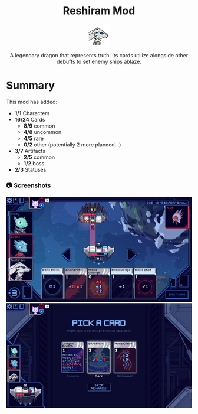 <!--
This README was made using Louis3797's awesome-readme-template
-->
<div align="center">
  <h1>Reshiram Mod</h1>
  <img src="assets/characters/ReshiramCCMod_character_neutral_0.png" alt="logo" width="auto" height="auto" />
  <p>
    A legendary dragon that represents truth. Its cards utilize alongside other debuffs to set enemy ships ablaze.
  </p>
</div>

<!-- Features -->
# Summary

This mod has added:

- <b>1/1</b> Characters
- <b>16/24</b> Cards
  - <b>8/9</b> common
  - <b>4/8</b> uncommon
  - <b>4/5</b> rare
  - <b>0/2</b> other (potentially 2 more planned...)
- <b>3/7</b> Artifacts
  - <b>2/5</b> common
  - <b>1/2</b> boss
- <b>2/3</b> Statuses

<!-- Screenshots -->
### :camera: Screenshots

<div align="center"> 
  <img src="assets/readme/screenshots/gameplay_screenshot.png" alt="screenshot" width="auto" height="auto" />
  <img src="assets/readme/screenshots/card_reward.png" alt="screenshot" width="auto" height="auto" />
</div>
